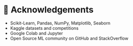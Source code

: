 # 🙏 Acknowledgements

- Scikit-Learn, Pandas, NumPy, Matplotlib, Seaborn
- Kaggle datasets and competitions
- Google Colab and Jupyter
- Open Source ML community on GitHub and StackOverflow
